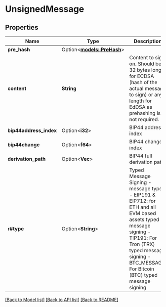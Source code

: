 # UnsignedMessage

## Properties

Name | Type | Description | Notes
------------ | ------------- | ------------- | -------------
**pre_hash** | Option<[**models::PreHash**](PreHash.md)> |  | [optional]
**content** | **String** | Content to sign on.  Should be 32 bytes long for ECDSA (hash of the actual message to sign) or any length for EdDSA as prehashing is not required.  | 
**bip44address_index** | Option<**i32**> | BIP44 address index | [optional]
**bip44change** | Option<**f64**> | BIP44 change index | [optional]
**derivation_path** | Option<**Vec<f64>**> | BIP44 full derivation path | [optional]
**r#type** | Option<**String**> | Typed Message Signing - message type.  - EIP191 & EIP712: for ETH and all EVM based assets typed message signing - TIP191: For Tron (TRX) typed message signing - BTC_MESSAGE: For Bitcoin (BTC) typed message signing  | [optional]

[[Back to Model list]](../README.md#documentation-for-models) [[Back to API list]](../README.md#documentation-for-api-endpoints) [[Back to README]](../README.md)


